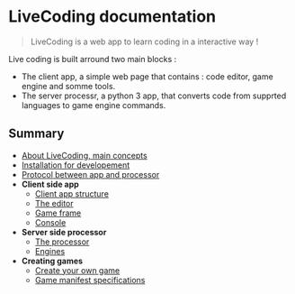 # LiveCoding documentation

> LiveCoding is a web app to learn coding in a interactive way !

Live coding is built arround two main blocks :
* The client app, a simple web page that contains : code editor, game engine and somme tools.
* The server processr, a python 3 app, that converts code from supprted languages to game engine commands.

## Summary

* [About LiveCoding, main concepts](./about.md)
* [Installation for developement](./installation.md)
* [Protocol between app and processor](./websocket_protocol.md)
* **Client side app**
  * [Client app structure](./client/strucutre.md)
  * [The editor](./client/editor.md)
  * [Game frame](./client/game_frame.md)
  * [Console](./client/console.md)
* **Server side processor**
  * [The processor](./server/processor.md)
  * [Engines](./server/engines.md)
* **Creating games**
  * [Create your own game](./games/create_one.md)
  * [Game manifest specifications](./games/game_manifest_specs.md)
